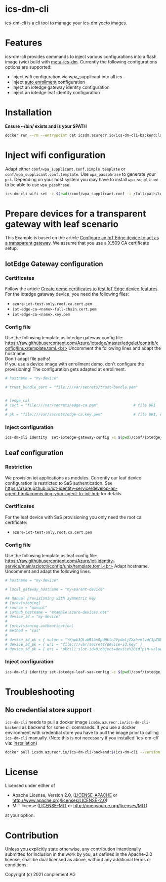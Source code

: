 # ics-dm-cli

ics-dm-cli is a cli tool to manage your ics-dm yocto images.

# Features
ics-dm-cli provides commands to inject various configurations into a flash image (wic) build with [meta-ics-dm](). Currently the following configurations options are supported:
- inject wifi configuration via wpa_supplicant into all ics-
- inject [auto enrollment]() configuration
- inject an iotedge gateway identity configuration
- inject an iotedge leaf identity configuration

# Installation
**Ensure ~/bin/ exists and is your $PATH**

```sh
docker run --rm --entrypoint cat icsdm.azurecr.io/ics-dm-cli-backend:latest /install/ics-dm-cli > ~/bin/ics-dm-cli && chmod +x ~/bin/ics-dm-cli
```

# Inject wifi configuration
Adapt either `conf/wpa_supplicant.conf.simple.template` or `conf/wpa_supplicant.conf.template`.
Use `wpa_passphrase` to generate your `psk`. Depending on your host system you may have to install `wpa_supplicant` to be able to use `wpa_passhrase`.

```sh
ics-dm-cli wifi set -c $(pwd)/conf/wpa_supplicant.conf -i /full/path/to/your/wic/image.wic
```

# Prepare devices for a transparent gateway with leaf scenario

This Example is based on the article [Configure an IoT Edge device to act as a transparent gateway](https://docs.microsoft.com/en-us/azure/iot-edge/how-to-create-transparent-gateway?view=iotedge-2020-11). We assume that you use a X.509 CA certificate setup.
## IotEdge Gateway configuration

### Certificates

Follow the article [Create demo certificates to test IoT Edge device features](https://docs.microsoft.com/en-us/azure/iot-edge/how-to-create-test-certificates?view=iotedge-2020-11=).
For the iotedge gateway device, you need the following files:
  - `azure-iot-test-only.root.ca.cert.pem`
  - `iot-edge-ca-<name>-full-chain.cert.pem`
  - `iot-edge-ca-<name>.key.pem`

### Config file
Use the following template as iotedge gateway config file: https://raw.githubusercontent.com/Azure/iotedge/master/edgelet/contrib/config/linux/template.toml.<br>
Uncomment the following lines and adapt the hostname.<br>
Don't adapt file paths!<br>
If you use a device image with enrollment demo, don't configure the provisioning! The configuration gets adapted at enrollment.
```sh
# hostname = "my-device"

# trust_bundle_cert = "file:///var/secrets/trust-bundle.pem"


# [edge_ca]
# cert = "file:///var/secrets/edge-ca.pem"                # file URI
#
# pk = "file:///var/secrets/edge-ca.key.pem"              # file URI, or...
```

### Inject configuration
```sh
ics-dm-cli identity  set-iotedge-gateway-config -c $(pwd)/conf/iotedge_config.toml -i /full/path/to/your/wic/iotedge_image.wic  -r /full/path/to/your/azure-iot-test-only.root.ca.cert.pem -d /full/path/to/your/iot-edge-device-ca-<name>-full-chain.cert.pem -k /full/path/to/your/iot-edge-device-ca-<name>.key.pem
```

## Leaf configuration

### Restriction
We provision iot applications as modules. Currently our leaf device configuration is restricted to SaS authentication. See https://azure.github.io/iot-identity-service/develop-an-agent.html#connecting-your-agent-to-iot-hub for details.

### Certificates
For the leaf device with SaS provisioning you only need the root ca certificate:
  - `azure-iot-test-only.root.ca.cert.pem`

### Config file
Use the following template as leaf config file: https://raw.githubusercontent.com/Azure/iot-identity-service/main/aziotctl/config/unix/template.toml.<br>
Adapt hostname.
Uncomment and adapt the following lines.
```sh
# hostname = "my-device"

# local_gateway_hostname = "my-parent-device"

## Manual provisioning with symmetric key
# [provisioning]
# source = "manual"
# iothub_hostname = "example.azure-devices.net"
# device_id = "my-device"
#
# [provisioning.authentication]
# method = "sas"
#
# device_id_pk = { value = "YXppb3QtaWRlbnRpdHktc2VydmljZXxhemlvdC1pZGU=" }     # inline key (base64), or...
# device_id_pk = { uri = "file:///var/secrets/device-id.key" }                  # file URI, or...
# device_id_pk = { uri = "pkcs11:slot-id=0;object=device%20id?pin-value=1234" } # PKCS#11 URI
```

### Inject configuration
```sh
ics-dm-cli identity set-iotedge-leaf-sas-config -c $(pwd)/conf/iotedge_config.toml -i /full/path/to/your/wic/leaf_image.wic  -r /full/path/to/your/azure-iot-test-only.root.ca.cert.pem
```

# Troubleshooting

## No credential store support
`ics-dm-cli` needs to pull a docker image `icsdm.azurecr.io/ics-dm-cli-backend` as backend for some cli
commands. If you use a docker environment with credential store you have to
pull the image prior to calling `ics-dm-cli` manually. (Note this is not necessary if you installed ´ics-dm-cli´ via: [Installation](#installation))
```sh
docker pull icsdm.azurecr.io/ics-dm-cli-backend:$(ics-dm-cli --version | awk '{print $2}')
```

# License

Licensed under either of

* Apache License, Version 2.0, ([LICENSE-APACHE](LICENSE-APACHE) or <http://www.apache.org/licenses/LICENSE-2.0>)
* MIT license ([LICENSE-MIT](LICENSE-MIT) or <http://opensource.org/licenses/MIT>)

at your option.

# Contribution

Unless you explicitly state otherwise, any contribution intentionally
submitted for inclusion in the work by you, as defined in the Apache-2.0
license, shall be dual licensed as above, without any additional terms or
conditions.

Copyright (c) 2021 conplement AG
